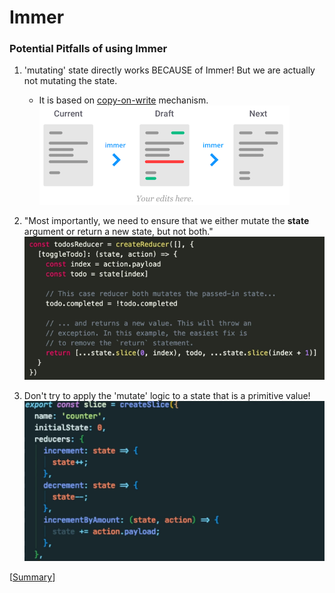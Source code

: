 # Immer

### Potential **Pitfalls** of using Immer
1. 'mutating' state directly works BECAUSE of Immer! But we are actually not mutating the state.
    - It is based on [copy-on-write](https://en.wikipedia.org/wiki/Copy-on-write) mechanism.
        ![](https://raw.githubusercontent.com/ani4aniket/redux-toolkit/master/assets/img/immer.png)
2. "Most importantly, we need to ensure that we either mutate the **state** argument or return a new state, but not both."
  ![](https://raw.githubusercontent.com/ani4aniket/redux-toolkit/master/assets/img/notboth.png)

3. Don't try to apply the 'mutate' logic to a state that is a primitive value!
   ![](https://raw.githubusercontent.com/ani4aniket/redux-toolkit/master/assets/img/primitive.png)

[[Summary]]


[//begin]: # "Autogenerated link references for markdown compatibility"
[Summary]: summary "Summary"
[//end]: # "Autogenerated link references"